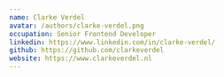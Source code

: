```yaml
---
name: Clarke Verdel
avatar: /authors/clarke-verdel.png
occupation: Senior Frontend Developer
linkedin: https://www.linkedin.com/in/clarke-verdel/
github: https://github.com/clarkeverdel
website: https://www.clarkeverdel.nl
---
```

